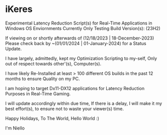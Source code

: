 # iKeres
Experimental Latency Reduction Script(s) for Real-Time Applications in Windows OS Enviornments
Currently Only Testing Build Version(s): (23H2)

If viewing on or shortly afterwards of (12/18/2023 | 18-December-2023)
Please check back by ~(01/01/2024 | 01-January-2024) for a Status Update.

I have largely, admittedly, kept my Optimization Scripting to my-self, 
Only out of respect towards other'(s), Computer(s).

I have likely Re-Installed at least > 100 different OS builds in the past 12 months to ensure Quality on my PC.

I am hoping to target Dx11-DX12 applications for Latency Reduction Purposes in Real-Time Gaming. 

I will update accordingly within due time,
If there is a delay, I will make it my best effort(s), to ensure not to waste your viewer(s) time.

Happy Holidays,
To The World,
Hello
World :)

I'm Niello
